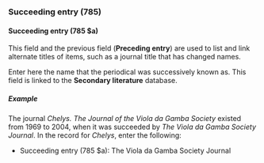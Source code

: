 ### Succeeding entry (785)

#### Succeeding entry (785 $a)

This field and the previous field (**Preceding entry**) are used to list and link alternate titles of items, such as a journal title that has changed names.

Enter here the name that the periodical was successively known as. This field is linked to the **Secondary literature** database.

##### Example

The journal _Chelys. The Journal of the Viola da Gamba Society_ existed from 1969 to 2004, when it was succeeded by _The Viola da Gamba Society Journal_. In the record for _Chelys_, enter the following:

- Succeeding entry (785 $a): The Viola da Gamba Society Journal
